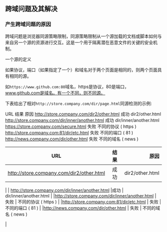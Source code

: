 ## 跨域问题及其解决

### 产生跨域问题的原因
跨域问题是浏览器同源策略限制，同源策略限制从一个源加载的文档或脚本如何与来自另一个源的资源进行交互。这是一个用于隔离潜在恶意文件的关键的安全机制。

一个源的定义

如果协议，端口（如果指定了一个）和域名对于两个页面是相同的，则两个页面具有相同的源。

如`https://www.github.com:80`域名，https是协议，80是端口，www.github.com是域名。有一个不同，则不同源。

下表给出了相对`http://store.company.com/dir/page.html`同源检测的示例:

URL	结果	原因
http://store.company.com/dir2/other.html	成功	dir2/other.html
http://store.company.com/dir/inner/another.html	成功	dir/inner/another.html
https://store.company.com/secure.html	失败	不同的协议 ( https )
http://store.company.com:81/dir/etc.html	失败	不同的端口 ( 81 )
http://news.company.com/dir/other.html	失败	不同的域名 ( news )

| URL           | 结果	         | 原因   |
| ------------- |:-------------:| -----:|
| http://store.company.com/dir2/other.html           | 成功    | dir2/other.html
 |
| http://store.company.com/dir/inner/another.html    |成功     |   dir/inner/another.html
 |
|http://store.company.com/dir/inner/another.html     | 失败    |    不同的协议 ( https )
 |
|http://store.company.com:81/dir/etc.html            | 失败    |  	不同的端口 ( 81 )
|
|http://news.company.com/dir/other.html	       | 失败    |   不同的域名 ( news )

|